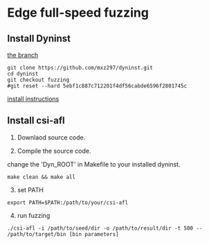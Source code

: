 # Edge full-speed fuzzing


## Install Dyninst

[the branch](https://github.com/mxz297/dyninst/tree/rerewriting)

```
git clone https://github.com/mxz297/dyninst.git
cd dyninst
git checkout fuzzing
#git reset --hard 5ebf1c887c712201f4df56cabde6596f2801745c
```
[install instructions](https://github.com/mxz297/dyninst/tree/rerewriting)


## Install csi-afl

1. Downlaod source code.

2. Compile the source code.

change the 'Dyn_ROOT' in Makefile to your installed dyninst.

```
make clean && make all
```

3. set PATH
```
export PATH=$PATH:/path/to/your/csi-afl
```

4. run fuzzing
```
./csi-afl -i /path/to/seed/dir -o /path/to/result/dir -t 500 -- /path/to/target/bin [bin parameters]
```
